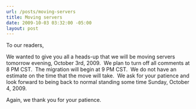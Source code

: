 ```yaml
---
url: /posts/moving-servers
title: Moving servers
date: 2009-10-03 03:32:00 -05:00
layout: post
---
```


To our readers,

We wanted to give you all a heads-up that we will be moving servers tomorrow evening, October 3rd, 2009.  We plan to turn off all comments at 8 PM CST.  The migration will begin at 9 PM CST.  We do not have an estimate on the time that the move will take.  We ask for your patience and look forward to being back to normal standing some time Sunday, October 4, 2009.

Again, we thank you for your patience.
